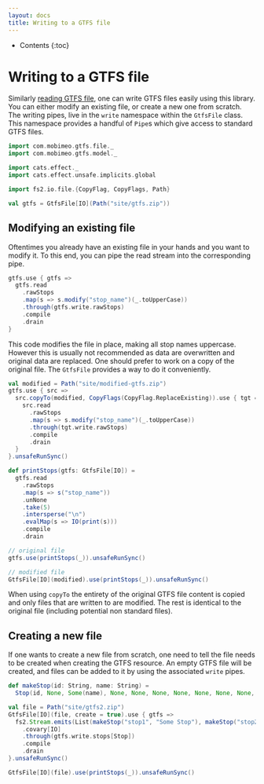 ```yaml
---
layout: docs
title: Writing to a GTFS file
---
```


* Contents
{:toc}

# Writing to a GTFS file

Similarly [reading GTFS file][gtfs-file-reading], one can write GTFS files easily using this library. You can either modify an existing file, or create a new one from scratch.
The writing pipes, live in the `write` namespace within the `GtfsFile` class. This namespace provides a handful of `Pipe`s which give access to standard GTFS files.

```scala mdoc
import com.mobimeo.gtfs.file._
import com.mobimeo.gtfs.model._

import cats.effect._
import cats.effect.unsafe.implicits.global

import fs2.io.file.{CopyFlag, CopyFlags, Path}

val gtfs = GtfsFile[IO](Path("site/gtfs.zip"))
```

## Modifying an existing file

Oftentimes you already have an existing file in your hands and you want to modify it. To this end, you can pipe the read stream into the corresponding pipe.

```scala mdoc:compile-only
gtfs.use { gtfs =>
  gtfs.read
    .rawStops
    .map(s => s.modify("stop_name")(_.toUpperCase))
    .through(gtfs.write.rawStops)
    .compile
    .drain
}
```

This code modifies the file in place, making all stop names uppercase. However this is usually not recommended as data are overwritten and original data are replaced.
One should prefer to work on a copy of the original file. The `GtfsFile` provides a way to do it conveniently.

```scala mdoc
val modified = Path("site/modified-gtfs.zip")
gtfs.use { src =>
  src.copyTo(modified, CopyFlags(CopyFlag.ReplaceExisting)).use { tgt =>
    src.read
      .rawStops
      .map(s => s.modify("stop_name")(_.toUpperCase))
      .through(tgt.write.rawStops)
      .compile
      .drain
  }
}.unsafeRunSync()

def printStops(gtfs: GtfsFile[IO]) =
  gtfs.read
    .rawStops
    .map(s => s("stop_name"))
    .unNone
    .take(5)
    .intersperse("\n")
    .evalMap(s => IO(print(s)))
    .compile
    .drain

// original file
gtfs.use(printStops(_)).unsafeRunSync()

// modified file
GtfsFile[IO](modified).use(printStops(_)).unsafeRunSync()
```

When using `copyTo` the entirety of the original GTFS file content is copied and only files that are written to are modified. The rest is identical to the original file (including potential non standard files).

## Creating a new file

If one wants to create a new file from scratch, one need to tell the file needs to be created when creating the GTFS resource. An empty GTFS file will be created, and files can be added to it by using the associated `write` pipes.

```scala mdoc
def makeStop(id: String, name: String) =
  Stop(id, None, Some(name), None, None, None, None, None, None, None, None, None, None, None)

val file = Path("site/gtfs2.zip")
GtfsFile[IO](file, create = true).use { gtfs =>
  fs2.Stream.emits(List(makeStop("stop1", "Some Stop"), makeStop("stop2", "Some Other Stop")))
    .covary[IO]
    .through(gtfs.write.stops[Stop])
    .compile
    .drain
}.unsafeRunSync()

GtfsFile[IO](file).use(printStops(_)).unsafeRunSync()
```

[gtfs-file-reading]: ../reading/
